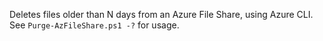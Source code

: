 Deletes files older than N days from an Azure File Share, using Azure CLI.
See `Purge-AzFileShare.ps1 -?` for usage.
